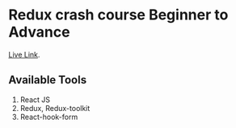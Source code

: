 # Redux crash course Beginner to Advance

[Live Link](https://github.com/facebook/create-react-app).

## Available Tools

1. React JS
2. Redux, Redux-toolkit
3. React-hook-form
